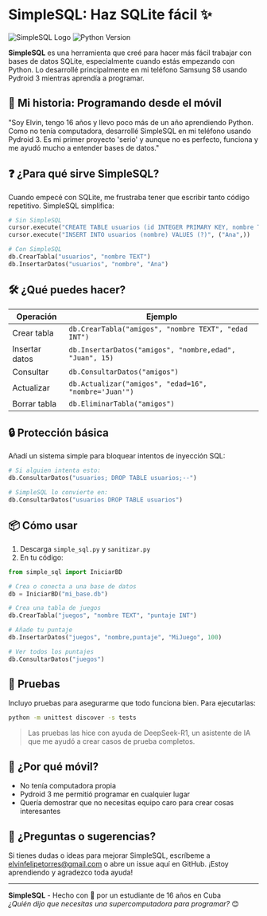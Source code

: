 # SimpleSQL: Haz SQLite fácil ✨

![SimpleSQL Logo](https://img.shields.io/badge/Hecho%20con-Pydroid%203-blue?logo=android) ![Python Version](https://img.shields.io/badge/Python-3.8+-blue?logo=python)

**SimpleSQL** es una herramienta que creé para hacer más fácil trabajar con bases de datos SQLite, especialmente cuando estás empezando con Python. Lo desarrollé principalmente en mi teléfono Samsung S8 usando Pydroid 3 mientras aprendía a programar.

## 🧒 Mi historia: Programando desde el móvil

"Soy Elvin, tengo 16 años y llevo poco más de un año aprendiendo Python. Como no tenía computadora, desarrollé SimpleSQL en mi teléfono usando Pydroid 3. Es mi primer proyecto 'serio' y aunque no es perfecto, funciona y me ayudó mucho a entender bases de datos."

## ❓ ¿Para qué sirve SimpleSQL?

Cuando empecé con SQLite, me frustraba tener que escribir tanto código repetitivo. SimpleSQL simplifica:

```python
# Sin SimpleSQL
cursor.execute("CREATE TABLE usuarios (id INTEGER PRIMARY KEY, nombre TEXT)")
cursor.execute("INSERT INTO usuarios (nombre) VALUES (?)", ("Ana",))

# Con SimpleSQL
db.CrearTabla("usuarios", "nombre TEXT")
db.InsertarDatos("usuarios", "nombre", "Ana")
```

## 🛠️ ¿Qué puedes hacer?

| Operación | Ejemplo |
|-----------|---------|
| Crear tabla | `db.CrearTabla("amigos", "nombre TEXT", "edad INT")` |
| Insertar datos | `db.InsertarDatos("amigos", "nombre,edad", "Juan", 15)` |
| Consultar | `db.ConsultarDatos("amigos")` |
| Actualizar | `db.Actualizar("amigos", "edad=16", "nombre='Juan'")` |
| Borrar tabla | `db.EliminarTabla("amigos")` |

## 🔒 Protección básica

Añadí un sistema simple para bloquear intentos de inyección SQL:

```python
# Si alguien intenta esto:
db.ConsultarDatos("usuarios; DROP TABLE usuarios;--")

# SimpleSQL lo convierte en:
db.ConsultarDatos("usuarios DROP TABLE usuarios")
```

## 📦 Cómo usar

1. Descarga `simple_sql.py` y `sanitizar.py`
2. En tu código:

```python
from simple_sql import IniciarBD

# Crea o conecta a una base de datos
db = IniciarBD("mi_base.db")

# Crea una tabla de juegos
db.CrearTabla("juegos", "nombre TEXT", "puntaje INT")

# Añade tu puntaje
db.InsertarDatos("juegos", "nombre,puntaje", "MiJuego", 100)

# Ver todos los puntajes
db.ConsultarDatos("juegos")
```

## 🧪 Pruebas

Incluyo pruebas para asegurarme que todo funciona bien. Para ejecutarlas:

```bash
python -m unittest discover -s tests
```

> Las pruebas las hice con ayuda de DeepSeek-R1, un asistente de IA que me ayudó a crear casos de prueba completos.

## 📱 ¿Por qué móvil?

- No tenía computadora propia
- Pydroid 3 me permitió programar en cualquier lugar
- Quería demostrar que no necesitas equipo caro para crear cosas interesantes

## 💌 ¿Preguntas o sugerencias?

Si tienes dudas o ideas para mejorar SimpleSQL, escríbeme a elvinfelipetorres@gmail.com o abre un issue aquí en GitHub. ¡Estoy aprendiendo y agradezco toda ayuda!

---

**SimpleSQL** - Hecho con 💚 por un estudiante de 16 años en Cuba  
*¿Quién dijo que necesitas una supercomputadora para programar?* 😊
